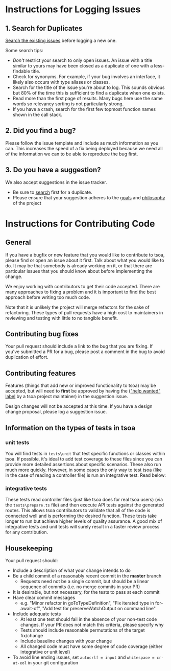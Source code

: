 # Instructions for Logging Issues

## 1. Search for Duplicates

[Search the existing issues](https://github.com/lukeautry/tsoa/search?type=Issues) before logging a new one.

Some search tips:
 * *Don't* restrict your search to only open issues. An issue with a title similar to yours may have been closed as a duplicate of one with a less-findable title.
 * Check for synonyms. For example, if your bug involves an interface, it likely also occurs with type aliases or classes.
 * Search for the title of the issue you're about to log. This sounds obvious but 80% of the time this is sufficient to find a duplicate when one exists.
 * Read more than the first page of results. Many bugs here use the same words so relevancy sorting is not particularly strong.
 * If you have a crash, search for the first few topmost function names shown in the call stack.

## 2. Did you find a bug?

Please follow the issue template and include as much information as you can. This increases the speed of a fix being deployed because we need all of the information we can to be able to reproduce the bug first.

## 3. Do you have a suggestion?

We also accept suggestions in the issue tracker.

 * Be sure to [search](https://github.com/lukeautry/tsoa/search?type=Issues) first for a duplicate.
 * Please ensure that your suggestion adheres to the [goals](https://github.com/lukeautry/tsoa#goal) and [philosophy](https://github.com/lukeautry/tsoa#philosophy) of the project


# Instructions for Contributing Code

## General

If you have a bugfix or new feature that you would like to contribute to tsoa, please find or open an issue about it first. Talk about what you would like to do. It may be that somebody is already working on it, or that there are particular issues that you should know about before implementing the change.

We enjoy working with contributors to get their code accepted. There are many approaches to fixing a problem and it is important to find the best approach before writing too much code.

Note that it is unlikely the project will merge refactors for the sake of refactoring. These types of pull requests have a high cost to maintainers in reviewing and testing with little to no tangible benefit.

## Contributing bug fixes

Your pull request should include a link to the bug that you are fixing. If you've submitted a PR for a bug, please post a comment in the bug to avoid duplication of effort.

## Contributing features

Features (things that add new or improved functionality to tsoa) may be accepted, but will need to **first** be approved by having the (["help wanted" label](https://github.com/lukeautry/tsoa/issues?q=is%3Aopen+is%3Aissue+label%3A%22help+wanted%22) by a tsoa project maintainer) in the suggestion issue.

Design changes will not be accepted at this time. If you have a design change proposal, please log a suggestion issue.

## Information on the types of tests in tsoa

### unit tests

You will find tests in `tests\unit` that test specific functions or classes within tsoa. If possible, it's ideal to add test coverage to these files since you can provide more detailed assertions about specific scenarios. These also run much more quickly. However, in some cases the only way to test tsoa (like in the case of reading a controller file) is run an integrative test. Read below:

### integrative tests

These tests read controller files (just like tsoa does for real tsoa users) (via the `tests\prepare.ts` file) and then execute API tests against the generated routes. This allows tsoa contributors to validate that all of the code is connected well and is performing the desired function. These tests take longer to run but achieve higher levels of quality assurance. A good mix of integrative tests and unit tests will surely result in a faster review process for any contribution.

## Housekeeping

Your pull request should:

* Include a description of what your change intends to do
* Be a child commit of a reasonably recent commit in the **master** branch
    * Requests need not be a single commit, but should be a linear sequence of commits (i.e. no merge commits in your PR)
* It is desirable, but not necessary, for the tests to pass at each commit
* Have clear commit messages
    * e.g. "Minor refactor in goToTypeDefinition", "Fix iterated type in for-await-of", "Add test for preserveWatchOutput on command line"
* Include adequate tests
    * At least one test should fail in the absence of your non-test code changes. If your PR does not match this criteria, please specify why
    * Tests should include reasonable permutations of the target fix/change
    * Include baseline changes with your change
    * All changed code must have some degree of code coverage (either integrative or unit level)
* To avoid line ending issues, set `autocrlf = input` and `whitespace = cr-at-eol` in your git configuration